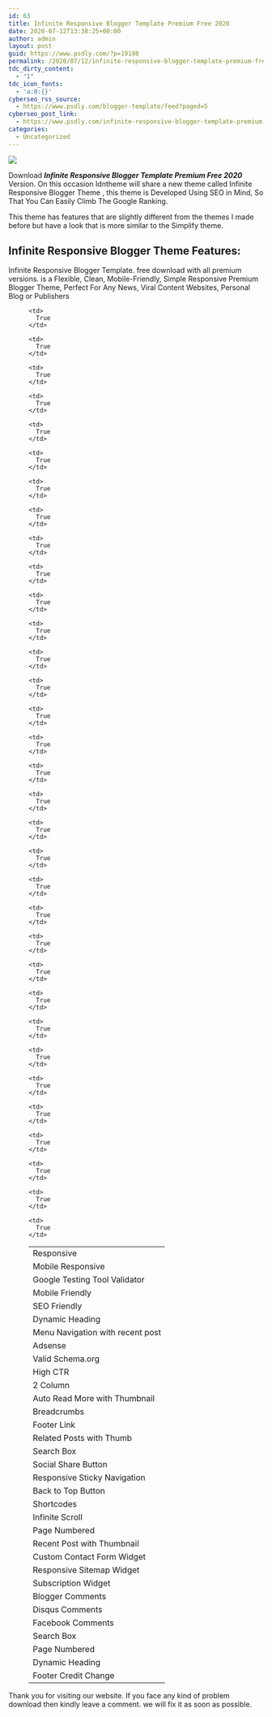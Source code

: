 ```yaml
---
id: 63
title: Infinite Responsive Blogger Template Premium Free 2020
date: 2020-07-12T13:38:25+00:00
author: admin
layout: post
guid: https://www.psdly.com/?p=19198
permalink: /2020/07/12/infinite-responsive-blogger-template-premium-free-2020/
tdc_dirty_content:
  - "1"
tdc_icon_fonts:
  - 'a:0:{}'
cyberseo_rss_source:
  - https://www.psdly.com/blogger-template/feed?paged=5
cyberseo_post_link:
  - https://www.psdly.com/infinite-responsive-blogger-template-premium
categories:
  - Uncategorized
---
```

<div>
  <img src="https://i2.wp.com/www.psdly.com/wp-content/uploads/2020/07/Infinite-Responsive-Blogger-Template-Premium-Version-Free-Download.jpg" class="ff-og-image-inserted" />
</div>

Download **_Infinite Responsive Blogger Template Premium Free 2020_** Version. On this occasion Idntheme will share a new theme called Infinite Responsive Blogger Theme , this theme is Developed Using SEO in Mind, So That You Can Easily Climb The Google Ranking.

This theme has features that are slightly different from the themes I made before but have a look that is more similar to the Simplify theme.

## Infinite Responsive Blogger Theme Features:

Infinite Responsive Blogger Template. free download with all premium versions. is a Flexible, Clean, Mobile-Friendly, Simple Responsive Premium Blogger Theme, Perfect For Any News, Viral Content Websites, Personal Blog or Publishers<figure class="wp-block-table"> 

<table>
  <tr>
    <td>
      Responsive
    </td>
    
    <td>
      True
    </td>
  </tr>
  
  <tr>
    <td>
      Mobile Responsive
    </td>
    
    <td>
      True
    </td>
  </tr>
  
  <tr readability="2">
    <td>
      Google Testing Tool Validator
    </td>
    
    <td>
      True
    </td>
  </tr>
  
  <tr>
    <td>
      Mobile Friendly
    </td>
    
    <td>
      True
    </td>
  </tr>
  
  <tr>
    <td>
      SEO Friendly
    </td>
    
    <td>
      True
    </td>
  </tr>
  
  <tr>
    <td>
      Dynamic Heading
    </td>
    
    <td>
      True
    </td>
  </tr>
  
  <tr readability="2">
    <td>
      Menu Navigation with recent post
    </td>
    
    <td>
      True
    </td>
  </tr>
  
  <tr>
    <td>
      Adsense
    </td>
    
    <td>
      True
    </td>
  </tr>
  
  <tr>
    <td>
      Valid Schema.org
    </td>
    
    <td>
      True
    </td>
  </tr>
  
  <tr>
    <td>
      High CTR
    </td>
    
    <td>
      True
    </td>
  </tr>
  
  <tr>
    <td>
      2 Column
    </td>
    
    <td>
      True
    </td>
  </tr>
  
  <tr readability="2">
    <td>
      Auto Read More with Thumbnail
    </td>
    
    <td>
      True
    </td>
  </tr>
  
  <tr>
    <td>
      Breadcrumbs
    </td>
    
    <td>
      True
    </td>
  </tr>
  
  <tr>
    <td>
      Footer Link
    </td>
    
    <td>
      True
    </td>
  </tr>
  
  <tr>
    <td>
      Related Posts with Thumb
    </td>
    
    <td>
      True
    </td>
  </tr>
  
  <tr>
    <td>
      Search Box
    </td>
    
    <td>
      True
    </td>
  </tr>
  
  <tr>
    <td>
      Social Share Button
    </td>
    
    <td>
      True
    </td>
  </tr>
  
  <tr readability="2">
    <td>
      Responsive Sticky Navigation
    </td>
    
    <td>
      True
    </td>
  </tr>
  
  <tr>
    <td>
      Back to Top Button
    </td>
    
    <td>
      True
    </td>
  </tr>
  
  <tr>
    <td>
      Shortcodes
    </td>
    
    <td>
      True
    </td>
  </tr>
  
  <tr>
    <td>
      Infinite Scroll
    </td>
    
    <td>
      True
    </td>
  </tr>
  
  <tr>
    <td>
      Page Numbered
    </td>
    
    <td>
      True
    </td>
  </tr>
  
  <tr readability="2">
    <td>
      Recent Post with Thumbnail
    </td>
    
    <td>
      True
    </td>
  </tr>
  
  <tr readability="2">
    <td>
      Custom Contact Form Widget
    </td>
    
    <td>
      True
    </td>
  </tr>
  
  <tr readability="2">
    <td>
      Responsive Sitemap Widget
    </td>
    
    <td>
      True
    </td>
  </tr>
  
  <tr>
    <td>
      Subscription Widget
    </td>
    
    <td>
      True
    </td>
  </tr>
  
  <tr>
    <td>
      Blogger Comments
    </td>
    
    <td>
      True
    </td>
  </tr>
  
  <tr>
    <td>
      Disqus Comments
    </td>
    
    <td>
      True
    </td>
  </tr>
  
  <tr>
    <td>
      Facebook Comments
    </td>
    
    <td>
      True
    </td>
  </tr>
  
  <tr>
    <td>
      Search Box
    </td>
    
    <td>
      True
    </td>
  </tr>
  
  <tr>
    <td>
      Page Numbered
    </td>
    
    <td>
      True
    </td>
  </tr>
  
  <tr>
    <td>
      Dynamic Heading
    </td>
    
    <td>
      True
    </td>
  </tr>
  
  <tr>
    <td>
      Footer Credit Change
    </td>
    
    <td>
      True
    </td>
  </tr>
</table></figure> 

Thank you for visiting our website. If you face any kind of problem download then kindly leave a comment. we will fix it as soon as possible.